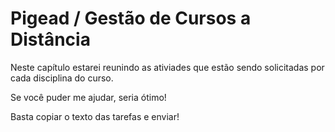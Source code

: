 
# Pigead / Gestão de Cursos a Distância

Neste capítulo estarei reunindo as ativiades que estão sendo solicitadas por cada disciplina do curso.

Se você puder me ajudar, seria ótimo!

Basta copiar o texto das tarefas e enviar!
